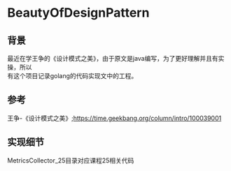 # BeautyOfDesignPattern
## 背景
最近在学王争的《设计模式之美》，由于原文是java编写，为了更好理解并且有实操，所以<br>
有这个项目记录golang的代码实现文中的工程。
## 参考
王争-《设计模式之美》;https://time.geekbang.org/column/intro/100039001

## 实现细节
MetricsCollector_25目录对应课程25相关代码